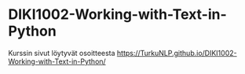 # DIKI1002-Working-with-Text-in-Python

Kurssin sivut löytyvät osoitteesta  https://TurkuNLP.github.io/DIKI1002-Working-with-Text-in-Python/
